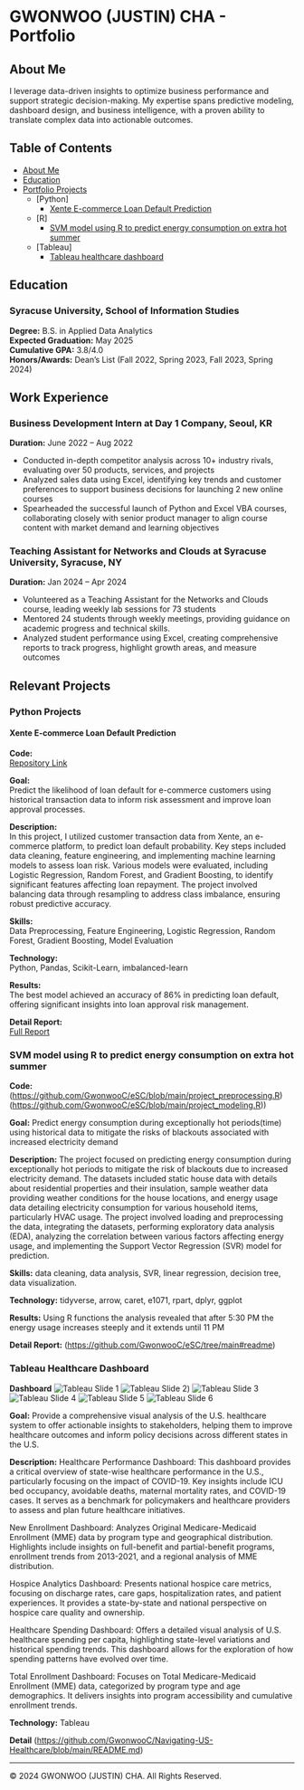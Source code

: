 # GWONWOO (JUSTIN) CHA - Portfolio

## About Me
I leverage data-driven insights to optimize business performance and support strategic decision-making. My expertise spans predictive modeling, dashboard design, and business intelligence, with a proven ability to translate complex data into actionable outcomes.

## Table of Contents
- [About Me](#about-me)
- [Education](#education)
- [Portfolio Projects](#portfolio-projects)
  - [Python]
    - [Xente E-commerce Loan Default Prediction](#xente-e-commerce-loan-default-prediction)
  - [R]
    - [SVM model using R to predict energy consumption on extra hot summer](#svm-model-using-r-to-predict-energy-consumption-on-extra-hot-summer)
  - [Tableau]
    - [Tableau healthcare dashboard](#tableau-healthcare-dashboard)




## Education

### Syracuse University, School of Information Studies
**Degree:** B.S. in Applied Data Analytics  
**Expected Graduation:** May 2025  
**Cumulative GPA:** 3.8/4.0  
**Honors/Awards:** Dean’s List (Fall 2022, Spring 2023, Fall 2023, Spring 2024)  

## Work Experience

### Business Development Intern at Day 1 Company, Seoul, KR
**Duration:** June 2022 – Aug 2022  
- Conducted in-depth competitor analysis across 10+ industry rivals, evaluating over 50 products, services, and projects
- Analyzed sales data using Excel, identifying key trends and customer preferences to support business decisions for launching 2 new online courses
- Spearheaded the successful launch of Python and Excel VBA courses, collaborating closely with senior product manager to align course content with market demand and learning objectives

### Teaching Assistant for Networks and Clouds at Syracuse University, Syracuse, NY
**Duration:** Jan 2024 – Apr 2024  
- Volunteered as a Teaching Assistant for the Networks and Clouds course, leading weekly lab sessions for 73 students
- Mentored 24 students through weekly meetings, providing guidance on academic progress and technical skills.
- Analyzed student performance using Excel, creating comprehensive reports to track progress, highlight growth areas, and measure outcomes

## Relevant Projects

### Python Projects

#### Xente E-commerce Loan Default Prediction
**Code:**  
[Repository Link](https://github.com/GwonwooC/Credit-Scoring-Challnege)

**Goal:**  
Predict the likelihood of loan default for e-commerce customers using historical transaction data to inform risk assessment and improve loan approval processes.

**Description:**  
In this project, I utilized customer transaction data from Xente, an e-commerce platform, to predict loan default probability. Key steps included data cleaning, feature engineering, and implementing machine learning models to assess loan risk. Various models were evaluated, including Logistic Regression, Random Forest, and Gradient Boosting, to identify significant features affecting loan repayment. The project involved balancing data through resampling to address class imbalance, ensuring robust predictive accuracy.

**Skills:**  
Data Preprocessing, Feature Engineering, Logistic Regression, Random Forest, Gradient Boosting, Model Evaluation

**Technology:**  
Python, Pandas, Scikit-Learn, imbalanced-learn

**Results:**  
The best model achieved an accuracy of 86% in predicting loan default, offering significant insights into loan approval risk management.

**Detail Report:**  
[Full Report](https://github.com/GwonwooC/Credit-Scoring-Challnege#readme)

### SVM model using R to predict energy consumption on extra hot summer
**Code:** 
(https://github.com/GwonwooC/eSC/blob/main/project_preprocessing.R)
(https://github.com/GwonwooC/eSC/blob/main/project_modeling.R))

**Goal:** 
Predict energy consumption during exceptionally hot periods(time) using historical data to mitigate the risks of blackouts associated with increased electricity demand

**Description:** 
The project focused on predicting energy consumption during exceptionally hot periods to mitigate the risk of blackouts due to increased electricity demand. The datasets included static house data with details about residential properties and their insulation, sample weather data providing weather conditions for the house locations, and energy usage data detailing electricity consumption for various household items, particularly HVAC usage. The project involved loading and preprocessing the data, integrating the datasets, performing exploratory data analysis (EDA), analyzing the correlation between various factors affecting energy usage, and implementing the Support Vector Regression (SVR) model for prediction.

**Skills:** 
data cleaning, data analysis, SVR, linear regression, decision tree, data visualization.

**Technology:** 
tidyverse, arrow, caret, e1071, rpart, dplyr, ggplot

**Results:** 
Using R functions the analysis revealed that after 5:30 PM the energy usage increases steeply and it extends until 11 PM

**Detail Report:** 
(https://github.com/GwonwooC/eSC/tree/main#readme)




### Tableau Healthcare Dashboard 
**Dashboard**
![Tableau Slide 1](https://github.com/GwonwooC/Navigating-US-Healthcare/blob/main/tableau1.png)
![Tableau Slide 2](https://github.com/GwonwooC/Navigating-US-Healthcare/blob/main/tableau2.png))
![Tableau Slide 3](https://github.com/GwonwooC/Navigating-US-Healthcare/blob/main/tableau3.png)
![Tableau Slide 4](https://github.com/GwonwooC/Navigating-US-Healthcare/blob/main/tableau4.png)
![Tableau Slide 5](https://github.com/GwonwooC/Navigating-US-Healthcare/blob/main/tableau5.png)
![Tableau Slide 6](https://github.com/GwonwooC/Navigating-US-Healthcare/blob/main/tableau6.png)

**Goal:** 
Provide a comprehensive visual analysis of the U.S. healthcare system to offer actionable insights to stakeholders, helping them to improve healthcare outcomes and inform policy decisions across different states in the U.S.

**Description:** 
Healthcare Performance Dashboard:
This dashboard provides a critical overview of state-wise healthcare performance in the U.S., particularly focusing on the impact of COVID-19. Key insights include ICU bed occupancy, avoidable deaths, maternal mortality rates, and COVID-19 cases. It serves as a benchmark for policymakers and healthcare providers to assess and plan future healthcare initiatives.

New Enrollment Dashboard:
Analyzes Original Medicare-Medicaid Enrollment (MME) data by program type and geographical distribution. Highlights include insights on full-benefit and partial-benefit programs, enrollment trends from 2013-2021, and a regional analysis of MME distribution.

Hospice Analytics Dashboard:
Presents national hospice care metrics, focusing on discharge rates, care gaps, hospitalization rates, and patient experiences. It provides a state-by-state and national perspective on hospice care quality and ownership.

Healthcare Spending Dashboard:
Offers a detailed visual analysis of U.S. healthcare spending per capita, highlighting state-level variations and historical spending trends. This dashboard allows for the exploration of how spending patterns have evolved over time.

Total Enrollment Dashboard:
Focuses on Total Medicare-Medicaid Enrollment (MME) data, categorized by program type and age demographics. It delivers insights into program accessibility and cumulative enrollment trends.

**Technology:** 
Tableau

**Detail**
(https://github.com/GwonwooC/Navigating-US-Healthcare/blob/main/README.md)


---

&copy; 2024 GWONWOO (JUSTIN) CHA. All Rights Reserved.
